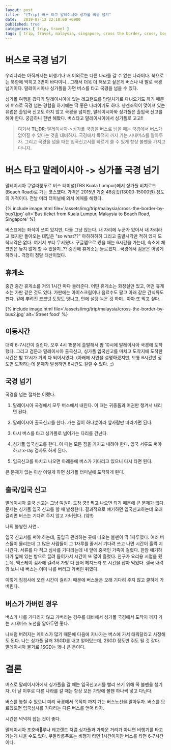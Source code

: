 ```yaml
---
layout: post
title:  "[Trip] 버스 타고 말레이시아-싱가폴 국경 넘기"
date:   2019-07-12 22:18:00 +0900
published: true
categories: [ trip, travel ]
tags: [ trip, travel, malaysia, singapore, cross the border, cross, border, bus ]
---
```


# 버스로 국경 넘기

우리나라는 아직까지는 비행기나 배 이외로는 다른 나라를 갈 수 없는 나라이다. 북으로는 북한에 막히고 3면이 바다이니.. 그래서 더욱 더 해보고 싶은게 버스나 내 발로 국경넘기이다. 말레이시아나 싱가폴을 가면 버스를 타고 국경을 넘을 수 있다.

싱가폴 여행을 갔다가 말레이시아에 있는 레고랜드를 당일치기로 다녀오기도 하기 때문에 버스로 국경 넘는 경험을 하기에는 딱 좋은 나라이기도 하다. 솅겐조약이 맺어져 있는 유럽은 출입국 신고도 하지 않고 국경을 넘지만, 말레이시아와 싱가폴은 출입국 신고를 해야 한다. 궁금하니 한번 해봤다. 버스타고 말레이시아에서 싱가폴로 고고!!

> 여기서 **TL;DR**: 말레이시아->싱가폴 국경을 버스로 넘을 때는 국경에서 버스가 없어질 수 있다는 것을 대비하자. 국경에서 목적지 까지 가는 시내버스를 알아두자. 그리고 국경을 넘을 때는 입국신고서를 빠르게 쓸 수 있게 항상 볼펜을 가지고 다니자.


# 버스 타고 말레이시아 -> 싱가폴 국경 넘기

말레이시아 쿠알라룸푸르 버스 터미널(TBS Kuala Lumpur)에서 싱가폴 비치로드(Beach Road)로 가는 코스였다. 가격은 2015년 기준 48링깃(13000-15000원) 정도의 가격이다. 전날 미리 터미널에 와서 예매를 해뒀다.

{% include image.html file='/assets/img/trip/malaysia/cross-the-border-by-bus1.jpg' alt='Bus ticket from Kuala Lumpur, Malaysia to Beach Road, Singapore' %}

버스표에는 좌석이 쓰여 있지만, 다들 그냥 앉는다. 내 자리에 누군가 있어서 내 자리라고 했지만 돌아오는 대답은 "so what??" 아하하하하 그리고 출발시각만 적혀 있지 도착시각은 없다. 여기서 부터 무서웠다. 구글맵으로 봤을 때는 6시간을 가는데, 숙소에 체크인은 늦지 않게 할 수 있을지..?? 중간에 휴게소는 들르겠지.. 국경에서 검문은 어떻게 하려나.. 걱정이 정말 태산이었다.


## 휴게소

중간 중간 휴게소를 거의 1시간 마다 들러준다. 어떤 휴게소는 화장실만 있고, 어떤 휴게소는 가판 같은 것도 있다. 가판에는 아이스크림이나 음료수도 팔고 아래 같은 간식류도 판다. 겉에 뿌려진 코코넛 토핑도 맛나고, 안에 설탕 녹은 것 하며.. 아아 또 먹고 싶다.

{% include image.html file='/assets/img/trip/malaysia/cross-the-border-by-bus2.jpg' alt='Street food' %}


## 이동시간

대략 6-7시간이 걸린다. 오후 4시 15분에 출발해서 밤 10시에 말레이시아 국경에 도착했다. 그리고 검문과 말레이시아 출국신고, 싱가폴 입국신고를 마치고 도착지에 도착한 시간은 밤 12시가 거의 다 되어서였다. (아래에 사연을 설명하겠지만, 보통 6시간반 정도면 도착하는데 문제가 발생하면 8시간도 걸릴 수 있다. ;;)


## 국경 넘기

국경을 넘는 절차는 이랬다.

1. 말레이시아 국경에서 모두 버스에서 내린다. 이 때는 귀중품과 여권만 챙겨서 내리면 된다.

2. 말레이시아 출국신고를 한다. 가는 길이 하나뿐이라 앞사람만 따라가면 된다.

3. 다시 버스를 타고 싱가폴로 넘어가는 다리를 건넌다.

4. 싱가폴 입국신고를 한다. 이 때는 모든 짐을 가지고 내려야 한다. 입국 서류도 써야 하고 x-ray 검사도 하게 된다.

5. 입국신고를 마치고 나오면 아래층에 버스가 기다리고 있으니 다시 타면 된다.

큰 문제가 없는 이상 이렇게 하면 싱가폴 터미널에 도착하게 된다.


## 출국/입국 신고

말레이시아 출국 신고는 그냥 여권이 도장 쿵!! 찍고 나오면 되기 때문에 큰 문제가 없다. 문제는 싱가폴 입국 신고를 할 때 발생한다. 결과적으로 얘기하면 입국신고하는데 오래 걸리면 버스는 기다려 주지 않고 가버린다. (앜!!)

나의 불쌍한 사연..

입국 신고서를 써야 하는데, 출입국 관리하는 곳에 나오는 볼펜이 딱 1자루였다. 여러 버스들이 몰리는데 그 많은 사람들이 그 1자루를 줄서서 기다려 쓰고 나면 시간이 훌쩍 지나간다. 서류를 다 적고 심사를 기다리는데 내 앞에 중국인 가족이 걸렸다. 한참 얘기하다가 옆에 있는 방으로 끌려 들어가서 시간이 또 많이 흘렀다. 친구가 요리용 시럽을 줬는데, 엑스레이 검사에 걸려서 가방 다 풀어 헤치느라 또 시간을 잡아 먹었다. 결국 내려와 보니 내 버스는 이미 나를 버리고 가버린 뒤였다.

이렇게 짐검사에 오랜 시간이 걸리기 때문에 버스들은 오래 기다려 주지 않고 쿨하게 가버린다.


## 버스가 가버린 경우

버스가 나를 기다리지 않고 가버리는 경우를 대비해서 싱가폴 국경에서 도착지 까지 가는 시내버스 노선을 알아두면 좋다.

나처럼 버려지는 케이스가 많기 때문에 다음에 지나가는 버스에 가서 태워달라고 사정해도 된다. 나는 싱가폴 달러 3SGD를 내고 얻어탔는데, 2SGD 정도만 줘도 될 것 같다. 말레이시아 물가로 1SGD는 꽤나 큰 돈이다.


# 결론

버스로 말레이시아에서 싱가폴을 갈 때는 입국신고서를 빨리 쓰기 위해 꼭 볼펜을 챙기자. 이 날 이후로 다른 나라를 갈 때는 항상 모든 가방에 볼펜 하나씩 넣고 다닌다.

버스를 놓칠 수 있으니 미리 국경에서 목적지 까지 가는 버스노선을 알아두자. 버스를 모르겠으면 입국심사를 기다리는 다른 버스를 얻어 타자.

시간은 넉넉히 잡는 것이 좋다.

말레이시아 조호바루나 레고랜드 처럼 싱가폴과 가까운 거리가 아니면 비행기를 타고 가는게 나을 수도 있다. 쿠알라룸푸르는 비행기 타면 1시간이지만 버스를 타면 6-7시간이다.
